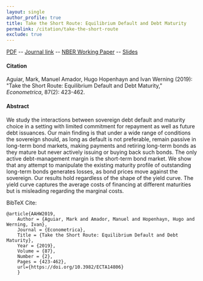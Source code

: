 ```yaml
---
layout: single 
author_profile: true 
title: Take the Short Route: Equilibrium Default and Debt Maturity 
permalink: /citation/take-the-short-route
exclude: true
---
```


[PDF](https://markaguiar.github.io/files/maturities.pdf) -- [Journal link](https://doi.org/10.3982/ECTA14806) -- [NBER Working Paper](https://markaguiar.github.io/files/maturities_older.pdf) -- [Slides](https://markaguiar.github.io/files/maturities_slides.pdf)
#### Citation

Aguiar, Mark, Manuel Amador, Hugo Hopenhayn and Ivan Werning (2019): "Take the Short Route: Equilibrium Default and Debt Maturity," *Econometrica*, 87(2): 423-462.

#### Abstract

We study the interactions between sovereign debt default and maturity choice in a setting with limited commitment for repayment as well as future debt issuances. Our main finding is that under a wide range of conditions the sovereign should, as long as default is not preferable, remain passive in long-term bond markets, making payments and retiring long-term bonds as they mature but never actively issuing or buying back such bonds. The only active debt-management margin is the short-term bond market. We show that any attempt to manipulate the existing maturity profile of outstanding long-term bonds generates losses, as bond prices move against the sovereign. Our results hold regardless of the shape of the yield curve. The yield curve captures the average costs of financing at different maturities but is misleading regarding the marginal costs.

BibTeX Cite:

	@article{AAHW2019,
		Author = {Aguiar, Mark and Amador, Manuel and Hopenhayn, Hugo and Werning, Ivan},
		Journal = {Econometrica},
		Title = {Take the Short Route: Equilibrium Default and Debt Maturity},
		Year = {2019},
		Volume = {87},
		Number = {2},
		Pages = {423-462},
		url={https://doi.org/10.3982/ECTA14806}
		}